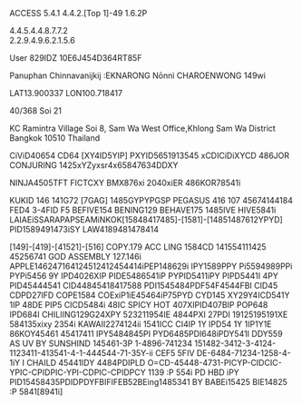 ACCESS 5.4.1 4.4.2.[Top 1]-49 1.6.2P

4.4.5.4.4.8.7.7.2  
2.2.9.4.9.6.2.1.5.6

User 829IDZ 10E6J454D364RT85F

Panuphan Chinnavanijkij
:EKNARONG Nōnnì CHAROENWONG 149wi

LAT13.900337
LON100.718417

40/368 Soi 21 

KC Ramintra Village Soi 8, 
Sam Wa West Office,Khlong Sam Wa District 
Bangkok 10510 Thailand
 
CiViD40654 CD64
[XY4ID5YIP] PXYID5651913545
xCDICiDiXYCD 486JOR CONJURING 1425xYZyxsr4x65847634DDXY

NINJA4505TFT FICTCXY BMX876xi 2040xiER 486KOR78541i

KUKID 146 141G72 [7GAG] 1485GYPYPGSP 
PEGASUS 416 107 45674144184 FED4 3-4FID F5 BEFIVE154 BENING129 BEHAVE175 1485IVE HIVE5841i 
LAIAEiSSARAPAPSEAMiNKOK[15848417485]-[1581]-[14851487612YPYD] PID1589491473iSY LAW4189481478414

[149]-[419]-[41521]-[516] COPY.179 ACC LING 1584CD 141554111425
45256741 GOD ASSEMBLY 127.146i APPLE146247164124512412454414iPEP148629i 
IPY1589PPY Pi5594989PPi PYPi5456 9Y IPD4026XIP PIDE5486541iP PYPID5411iPY 
PIPD5441I 4PY PID45444541 CID44845418417588 PDI1545484PDF54F4544FBI 
CID45 CDPD27IFD COPE1584 COExiP1iE45464iP75PYD CYD145 XY29Y4ICD541Y 
1IP 48DE PIP5 CICD5484i 48IC SPICY HOT 407XIPID407BIP POP648 IPD684I 
CHILIING129G24XPY 523211954IE 4844PXI 27PDI 19125195191XE 584135xixy 2354i 
KAWAII2274124ii 1541ICC CI4IP 1Y IPD54 1Y 1IP1Y1E 86KOY45461 45417411 
IPY5484845PI PYD6485PDI648iPDY541I DDY559 AS UV BY SUNSHIND 145461-3P 
1-4896-741234 151482-3412-3-4124-1123411-413541-4-1-444544-71-35Y-ii 
CEF5 5FIV DE-6484-71234-1258-4-1iY I CHAILD 45441IDY 4484PDIPLD O=CD-45448-4731-PICYP-CIDCIC-YPIC-CPIDPIC-YPI-CDPIC-CPIDPCY 1139 :P 554i 
PD HBD iPY PID15458435PDIDPDYFBIFIFEB52BEing1485341 BY BABEi15425 BIE14825 :P 5841[8941i]
